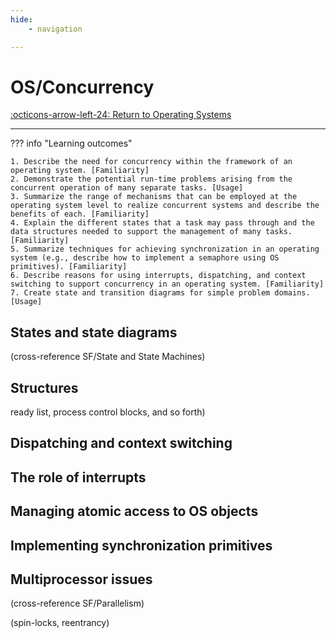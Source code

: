```yaml
---
hide:
    - navigation 

---
```

# OS/Concurrency

[:octicons-arrow-left-24: Return to Operating Systems](/Knowledge-Notebook/Operating-Systems/)

---

??? info "Learning outcomes"

    1. Describe the need for concurrency within the framework of an operating system. [Familiarity]
    2. Demonstrate the potential run-time problems arising from the concurrent operation of many separate tasks. [Usage]
    3. Summarize the range of mechanisms that can be employed at the operating system level to realize concurrent systems and describe the benefits of each. [Familiarity]
    4. Explain the different states that a task may pass through and the data structures needed to support the management of many tasks. [Familiarity]
    5. Summarize techniques for achieving synchronization in an operating system (e.g., describe how to implement a semaphore using OS primitives). [Familiarity]
    6. Describe reasons for using interrupts, dispatching, and context switching to support concurrency in an operating system. [Familiarity]
    7. Create state and transition diagrams for simple problem domains. [Usage]

## States and state diagrams

(cross-reference SF/State and State Machines)

## Structures

ready list, process control blocks, and so forth)

## Dispatching and context switching

## The role of interrupts

## Managing atomic access to OS objects

## Implementing synchronization primitives

## Multiprocessor issues

(cross-reference SF/Parallelism)

(spin-locks, reentrancy)